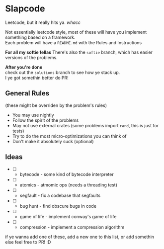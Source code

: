 # Slapcode
Leetcode, but it really hits ya. *whacc*  
  
Not essentially leetcode style, most of these will have you implement something based on a framework.  
Each problem will have a `README.md` with the Rules and Instructions  
  
**For all my softie fellas**
There's also the `softie` branch, which has easier versions of the problems.  

**After you're done**  
check out the `solutions` branch to see how ye stack up.  
I ye got somethin better do PR!  

## General Rules
(these might be overriden by the problem's rules)  
- You may use nightly
- Follow the spirit of the problems
- May not use external crates (some problems import `rand`, this is just for tests)
- Try to do the most micro-optimizations you can think of
- Don't make it absolutely suck (optional)

## Ideas
- [ ] - bytecode - some kind of bytecode interpreter
- [ ] - atomics  - atmomic ops (needs a threading test)
- [ ] - segfault - fix a codebase that segfaults
- [ ] - bug hunt - find obscure bugs in code
- [ ] - game of life - implement conway's game of life
- [ ] - compression - implement a compression algorithm

if ye wanna add one of these, add a new one to this list, or add somethin else feel free to PR! :D
